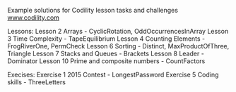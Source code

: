 Example solutions for Codility lesson tasks and challenges 
www.codility.com

Lessons:
Lesson 2 Arrays - CyclicRotation, OddOccurrencesInArray
Lesson 3 Time Complexity - TapeEquilibrium
Lesson 4 Counting Elements - FrogRiverOne, PermCheck
Lesson 6 Sorting - Distinct, MaxProductOfThree, Triangle
Lesson 7 Stacks and Queues - Brackets
Lesson 8 Leader - Dominator
Lesson 10 Prime and composite numbers - CountFactors

Execises:
Exercise 1 2015 Contest - LongestPassword
Exercise 5 Coding skills - ThreeLetters

